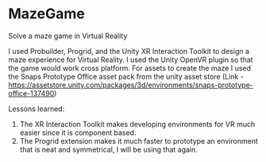 # MazeGame
Solve a maze game in Virtual Reality

I used Probuilder, Progrid, and the Unity XR Interaction Toolkit to design a maze experience for Virtual Reality. 
I used the Unity OpenVR plugin so that the game would work cross platform. For assets to create the maze I 
used the Snaps Prototype Office asset pack from the unity asset store 
(Link - https://assetstore.unity.com/packages/3d/environments/snaps-prototype-office-137490)

Lessons learned:
1. The XR Interaction Toolkit makes developing environments for VR much easier since it is component based. 
2. The Progrid extension makes it much faster to prototype an environment that is neat and symmetrical, I will be using that again. 


